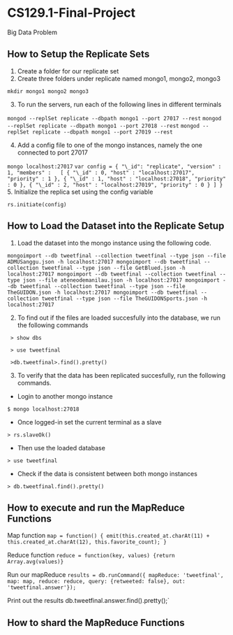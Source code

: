 # CS129.1-Final-Project
Big Data Problem


## How to Setup the Replicate Sets

1. Create a folder for our replicate set
2. Create three folders under replicate named mongo1, mongo2, mongo3

`mkdir mongo1 mongo2 mongo3`

3. To run the servers, run each of the following lines in different terminals

`mongod --replSet replicate --dbpath mongo1 --port 27017 --rest`
`mongod --replSet replicate --dbpath mongo1 --port 27018 --rest`
`mongod --replSet replicate --dbpath mongo1 --port 27019 --rest`

4. Add a config file to one of the mongo instances, namely the one connected to port 27017

`mongo localhost:27017`
`var config = {
  "\_id": "replicate",
  "version" : 1,
  "members" :   [
    {
      "\_id" : 0,
      "host" : "localhost:27017",
      "priority" : 1
    },
    {
      "\_id" : 1,
      "host" : "localhost:27018",
      "priority" : 0
    },
    {
      "\_id" : 2,
      "host" : "localhost:27019",
      "priority" : 0
    }
  ]
}`
5. Initialize the replica set using the config variable

`rs.initiate(config)`

## How to Load the Dataset into the Replicate Setup


1.  Load the dataset into the mongo instance using the following code.

  `mongoimport --db tweetfinal --collection tweetfinal --type json --file ADMUSanggu.json -h localhost:27017
  mongoimport --db tweetfinal --collection tweetfinal --type json --file GetBlued.json -h localhost:27017
  mongoimport --db tweetfinal --collection tweetfinal --type json --file ateneodemanilau.json -h localhost:27017
  mongoimport --db tweetfinal --collection tweetfinal --type json --file TheGUIDON.json -h localhost:27017
  mongoimport --db tweetfinal --collection tweetfinal --type json --file TheGUIDONSports.json -h localhost:27017`

2. To find out if the files are loaded succesfully into the database, we run the following commands


` > show dbs`

` > use tweetfinal`

` >db.tweetfinal>.find().pretty()`

3.  To verify that the data has been replicated succesfully, run the following commands.

- Login to another mongo instance

`$ mongo localhost:27018`

- Once logged-in set the current terminal as a slave

`> rs.slaveOk()`

- Then use the loaded database

`> use tweetfinal`

- Check if the data is consistent between both mongo instances

`> db.tweetfinal.find().pretty()`



## How to execute and run the MapReduce Functions

Map function
`map = function() {
	emit(this.created_at.charAt(11) + this.created_at.charAt(12), this.favorite_count);
}`

Reduce function
`reduce = function(key, values) {return Array.avg(values)}`

Run our mapReduce
`results = db.runCommand({
mapReduce: 'tweetfinal',
map: map,
reduce: reduce,
query: {retweeted: false},
out: 'tweetfinal.answer'});`

Print out the results
db.tweetfinal.answer.find().pretty();`

## How to shard the MapReduce Functions
